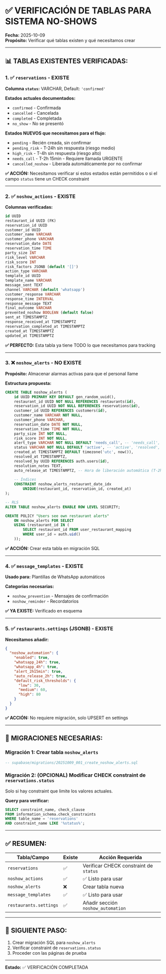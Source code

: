 # ✅ VERIFICACIÓN DE TABLAS PARA SISTEMA NO-SHOWS

**Fecha:** 2025-10-09  
**Propósito:** Verificar qué tablas existen y qué necesitamos crear

---

## 📊 TABLAS EXISTENTES VERIFICADAS:

### 1. ✅ `reservations` - EXISTE
**Columna `status`:** VARCHAR, Default: `'confirmed'`

**Estados actuales documentados:**
- `confirmed` - Confirmada
- `cancelled` - Cancelada
- `completed` - Completada
- `no_show` - No se presentó

**Estados NUEVOS que necesitamos para el flujo:**
- `pending` - Recién creada, sin confirmar
- `pending_risk` - T-24h sin respuesta (riesgo medio)
- `high_risk` - T-4h sin respuesta (riesgo alto)
- `needs_call` - T-2h 15min - Requiere llamada URGENTE
- `cancelled_noshow` - Liberada automáticamente por no confirmar

**✅ ACCIÓN:** Necesitamos verificar si estos estados están permitidos o si el campo `status` tiene un CHECK constraint

---

### 2. ✅ `noshow_actions` - EXISTE

**Columnas verificadas:**
```sql
id UUID
restaurant_id UUID (FK)
reservation_id UUID
customer_id UUID
customer_name VARCHAR
customer_phone VARCHAR
reservation_date DATE
reservation_time TIME
party_size INT
risk_level VARCHAR
risk_score INT
risk_factors JSONB (default '[]')
action_type VARCHAR
template_id UUID
template_name VARCHAR
message_sent TEXT
channel VARCHAR (default 'whatsapp')
customer_response VARCHAR
response_time INTERVAL
response_message TEXT
final_outcome VARCHAR
prevented_noshow BOOLEAN (default false)
sent_at TIMESTAMPTZ
response_received_at TIMESTAMPTZ
reservation_completed_at TIMESTAMPTZ
created_at TIMESTAMPTZ
updated_at TIMESTAMPTZ
```

**✅ PERFECTO:** Esta tabla ya tiene TODO lo que necesitamos para tracking

---

### 3. ❌ `noshow_alerts` - NO EXISTE

**Propósito:** Almacenar alarmas activas para que el personal llame

**Estructura propuesta:**
```sql
CREATE TABLE noshow_alerts (
    id UUID PRIMARY KEY DEFAULT gen_random_uuid(),
    restaurant_id UUID NOT NULL REFERENCES restaurants(id),
    reservation_id UUID NOT NULL REFERENCES reservations(id),
    customer_id UUID REFERENCES customers(id),
    customer_name VARCHAR NOT NULL,
    customer_phone VARCHAR,
    reservation_date DATE NOT NULL,
    reservation_time TIME NOT NULL,
    party_size INT NOT NULL,
    risk_score INT NOT NULL,
    alert_type VARCHAR NOT NULL DEFAULT 'needs_call', -- 'needs_call', 'auto_release'
    status VARCHAR NOT NULL DEFAULT 'active', -- 'active', 'resolved', 'expired'
    created_at TIMESTAMPTZ DEFAULT timezone('utc', now()),
    resolved_at TIMESTAMPTZ,
    resolved_by UUID REFERENCES auth.users(id),
    resolution_notes TEXT,
    auto_release_at TIMESTAMPTZ, -- Hora de liberación automática (T-2h)
    
    -- Índices
    CONSTRAINT noshow_alerts_restaurant_date_idx 
        UNIQUE(restaurant_id, reservation_id, created_at)
);

-- RLS
ALTER TABLE noshow_alerts ENABLE ROW LEVEL SECURITY;

CREATE POLICY "Users see own restaurant alerts"
    ON noshow_alerts FOR SELECT
    USING (restaurant_id IN (
        SELECT restaurant_id FROM user_restaurant_mapping 
        WHERE user_id = auth.uid()
    ));
```

**✅ ACCIÓN:** Crear esta tabla en migración SQL

---

### 4. ✅ `message_templates` - EXISTE

**Usado para:** Plantillas de WhatsApp automáticos

**Categorías necesarias:**
- `noshow_prevention` - Mensajes de confirmación
- `noshow_reminder` - Recordatorios

**✅ YA EXISTE:** Verificado en esquema

---

### 5. ✅ `restaurants.settings` (JSONB) - EXISTE

**Necesitamos añadir:**
```json
{
  "noshow_automation": {
    "enabled": true,
    "whatsapp_24h": true,
    "whatsapp_4h": true,
    "alert_2h15min": true,
    "auto_release_2h": true,
    "default_risk_thresholds": {
      "low": 30,
      "medium": 60,
      "high": 80
    }
  }
}
```

**✅ ACCIÓN:** No requiere migración, solo UPSERT en settings

---

## 🔧 MIGRACIONES NECESARIAS:

### **Migración 1: Crear tabla `noshow_alerts`**
```sql
-- supabase/migrations/20251009_001_create_noshow_alerts.sql
```

### **Migración 2: (OPCIONAL) Modificar CHECK constraint de `reservations.status`**
Solo si hay constraint que limite los valores actuales.

**Query para verificar:**
```sql
SELECT constraint_name, check_clause 
FROM information_schema.check_constraints 
WHERE table_name = 'reservations' 
AND constraint_name LIKE '%status%';
```

---

## ✅ RESUMEN:

| Tabla/Campo | Existe | Acción Requerida |
|-------------|--------|------------------|
| `reservations` | ✅ | Verificar CHECK constraint de `status` |
| `noshow_actions` | ✅ | ✅ Listo para usar |
| `noshow_alerts` | ❌ | Crear tabla nueva |
| `message_templates` | ✅ | ✅ Listo para usar |
| `restaurants.settings` | ✅ | Añadir sección `noshow_automation` |

---

## 🚀 SIGUIENTE PASO:

1. Crear migración SQL para `noshow_alerts`
2. Verificar constraint de `reservations.status`
3. Proceder con las páginas de prueba

---

**Estado:** ✅ VERIFICACIÓN COMPLETADA

